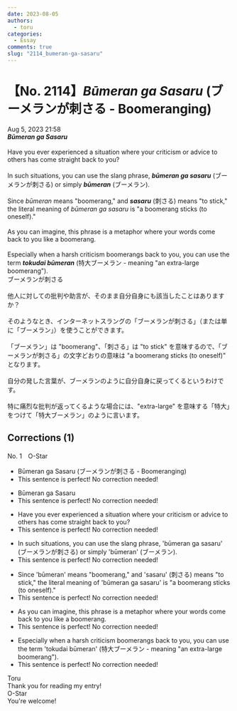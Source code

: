 ```yaml
---
date: 2023-08-05
authors:
  - toru
categories:
  - Essay
comments: true
slug: "2114_bumeran-ga-sasaru"
---
```


# 【No. 2114】<strong><em>Būmeran ga Sasaru</strong></em> (ブーメランが刺さる - Boomeranging)
<div class="date">Aug 5, 2023 21:58</div>
<div id="post"><div id="body_show_ori">
<strong><em>Būmeran ga Sasaru</strong></em><br/><br/>Have you ever experienced a situation where your criticism or advice to others has come straight back to you?<br/><br/>In such situations, you can use the slang phrase, <strong><em>būmeran ga sasaru</em></strong> (ブーメランが刺さる) or simply <strong><em>būmeran</em></strong> (ブーメラン).<br/><br/>Since <em>būmeran</em> means "boomerang," and <strong><em>sasaru</em></strong> (刺さる) means "to stick," the literal meaning of <em>būmeran ga sasaru</em> is "a boomerang sticks (to oneself)."<br/><br/>As you can imagine, this phrase is a metaphor where your words come back to you like a boomerang.<br/><br/>Especially when a harsh criticism boomerangs back to you, you can use the term <strong><em>tokudai būmeran</em></strong> (特大ブーメラン - meaning "an extra-large boomerang").
</div></div>

<!-- more -->

<div id="post_ja"><div id="body_show_mo">
ブーメランが刺さる<br/><br/>他人に対しての批判や助言が、そのまま自分自身にも該当したことはありますか？<br/><br/>そのようなとき、インターネットスラングの「ブーメランが刺さる」（または単に「ブーメラン」）を使うことができます。<br/><br/>「ブーメラン」は "boomerang"、「刺さる」は "to stick" を意味するので、「ブーメランが刺さる」の文字どおりの意味は "a boomerang sticks (to oneself)" となります。<br/><br/>自分の発した言葉が、ブーメランのように自分自身に戻ってくるというわけです。<br/><br/>特に痛烈な批判が返ってくるような場合には、"extra-large" を意味する「特大」をつけて「特大ブーメラン」のように言います。
</div></div>

## Corrections (1)
<div id="block"><div class="first_name"> No. 1　<span class="just_name">O-Star</span></div><div id="block2">
<ul class="correction_field">
<li class="incorrect">Būmeran ga Sasaru (ブーメランが刺さる - Boomeranging)</li>
<li class="corrected perfect">This sentence is perfect! No correction needed!</li>
</ul>
<ul class="correction_field">
<li class="incorrect">Būmeran ga Sasaru</li>
<li class="corrected perfect">This sentence is perfect! No correction needed!</li>
</ul>
<ul class="correction_field">
<li class="incorrect">Have you ever experienced a situation where your criticism or advice to others has come straight back to you?</li>
<li class="corrected perfect">This sentence is perfect! No correction needed!</li>
</ul>
<ul class="correction_field">
<li class="incorrect">In such situations, you can use the slang phrase, 'būmeran ga sasaru' (ブーメランが刺さる) or simply 'būmeran' (ブーメラン).</li>
<li class="corrected perfect">This sentence is perfect! No correction needed!</li>
</ul>
<ul class="correction_field">
<li class="incorrect">Since 'būmeran' means "boomerang," and 'sasaru' (刺さる) means "to stick," the literal meaning of 'būmeran ga sasaru' is "a boomerang sticks (to oneself)."</li>
<li class="corrected perfect">This sentence is perfect! No correction needed!</li>
</ul>
<ul class="correction_field">
<li class="incorrect">As you can imagine, this phrase is a metaphor where your words come back to you like a boomerang.</li>
<li class="corrected perfect">This sentence is perfect! No correction needed!</li>
</ul>
<ul class="correction_field">
<li class="incorrect">Especially when a harsh criticism boomerangs back to you, you can use the term 'tokudai būmeran' (特大ブーメラン - meaning "an extra-large boomerang").</li>
<li class="corrected perfect">This sentence is perfect! No correction needed!</li>
</ul>
</div><div class="name"><span class="just_name">Toru</span><br>
Thank you for reading my entry!
</div>
<div class="name"><span class="just_name">O-Star</span><br>
You're welcome!
</div>
</div>
